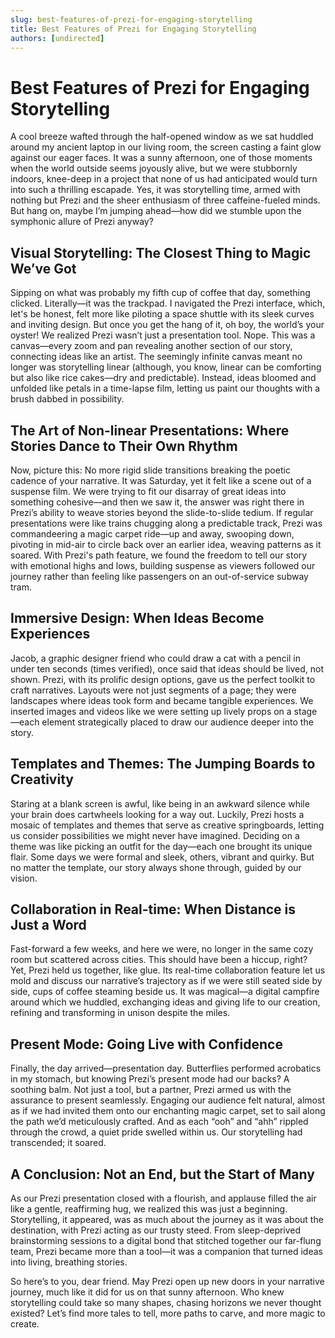 ```yaml
---
slug: best-features-of-prezi-for-engaging-storytelling
title: Best Features of Prezi for Engaging Storytelling
authors: [undirected]
---
```



# Best Features of Prezi for Engaging Storytelling

A cool breeze wafted through the half-opened window as we sat huddled around my ancient laptop in our living room, the screen casting a faint glow against our eager faces. It was a sunny afternoon, one of those moments when the world outside seems joyously alive, but we were stubbornly indoors, knee-deep in a project that none of us had anticipated would turn into such a thrilling escapade. Yes, it was storytelling time, armed with nothing but Prezi and the sheer enthusiasm of three caffeine-fueled minds. But hang on, maybe I’m jumping ahead—how did we stumble upon the symphonic allure of Prezi anyway?

## Visual Storytelling: The Closest Thing to Magic We’ve Got

Sipping on what was probably my fifth cup of coffee that day, something clicked. Literally—it was the trackpad. I navigated the Prezi interface, which, let's be honest, felt more like piloting a space shuttle with its sleek curves and inviting design. But once you get the hang of it, oh boy, the world’s your oyster! We realized Prezi wasn’t just a presentation tool. Nope. This was a canvas—every zoom and pan revealing another section of our story, connecting ideas like an artist. The seemingly infinite canvas meant no longer was storytelling linear (although, you know, linear can be comforting but also like rice cakes—dry and predictable). Instead, ideas bloomed and unfolded like petals in a time-lapse film, letting us paint our thoughts with a brush dabbed in possibility.

## The Art of Non-linear Presentations: Where Stories Dance to Their Own Rhythm

Now, picture this: No more rigid slide transitions breaking the poetic cadence of your narrative. It was Saturday, yet it felt like a scene out of a suspense film. We were trying to fit our disarray of great ideas into something cohesive—and then we saw it, the answer was right there in Prezi’s ability to weave stories beyond the slide-to-slide tedium. If regular presentations were like trains chugging along a predictable track, Prezi was commandeering a magic carpet ride—up and away, swooping down, pivoting in mid-air to circle back over an earlier idea, weaving patterns as it soared. With Prezi's path feature, we found the freedom to tell our story with emotional highs and lows, building suspense as viewers followed our journey rather than feeling like passengers on an out-of-service subway tram.

## Immersive Design: When Ideas Become Experiences

Jacob, a graphic designer friend who could draw a cat with a pencil in under ten seconds (times verified), once said that ideas should be lived, not shown. Prezi, with its prolific design options, gave us the perfect toolkit to craft narratives. Layouts were not just segments of a page; they were landscapes where ideas took form and became tangible experiences. We inserted images and videos like we were setting up lively props on a stage—each element strategically placed to draw our audience deeper into the story.

## Templates and Themes: The Jumping Boards to Creativity

Staring at a blank screen is awful, like being in an awkward silence while your brain does cartwheels looking for a way out. Luckily, Prezi hosts a mosaic of templates and themes that serve as creative springboards, letting us consider possibilities we might never have imagined. Deciding on a theme was like picking an outfit for the day—each one brought its unique flair. Some days we were formal and sleek, others, vibrant and quirky. But no matter the template, our story always shone through, guided by our vision.

## Collaboration in Real-time: When Distance is Just a Word

Fast-forward a few weeks, and here we were, no longer in the same cozy room but scattered across cities. This should have been a hiccup, right? Yet, Prezi held us together, like glue. Its real-time collaboration feature let us mold and discuss our narrative’s trajectory as if we were still seated side by side, cups of coffee steaming beside us. It was magical—a digital campfire around which we huddled, exchanging ideas and giving life to our creation, refining and transforming in unison despite the miles.

## Present Mode: Going Live with Confidence

Finally, the day arrived—presentation day. Butterflies performed acrobatics in my stomach, but knowing Prezi’s present mode had our backs? A soothing balm. Not just a tool, but a partner, Prezi armed us with the assurance to present seamlessly. Engaging our audience felt natural, almost as if we had invited them onto our enchanting magic carpet, set to sail along the path we’d meticulously crafted. And as each “ooh” and “ahh” rippled through the crowd, a quiet pride swelled within us. Our storytelling had transcended; it soared. 

## A Conclusion: Not an End, but the Start of Many

As our Prezi presentation closed with a flourish, and applause filled the air like a gentle, reaffirming hug, we realized this was just a beginning. Storytelling, it appeared, was as much about the journey as it was about the destination, with Prezi acting as our trusty steed. From sleep-deprived brainstorming sessions to a digital bond that stitched together our far-flung team, Prezi became more than a tool—it was a companion that turned ideas into living, breathing stories.

So here’s to you, dear friend. May Prezi open up new doors in your narrative journey, much like it did for us on that sunny afternoon. Who knew storytelling could take so many shapes, chasing horizons we never thought existed? Let’s find more tales to tell, more paths to carve, and more magic to create.